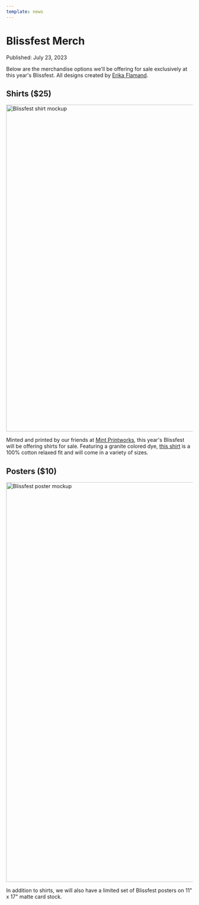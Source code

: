 ```yaml
---
template: news
---
```


# Blissfest Merch

<span class="publish-date">Published: July 23, 2023</span>

Below are the merchandise options we'll be offering for sale exclusively at this year's Blissfest.  All designs created by [Erika Flamand](https://www.behance.net/eflamand2ddb).

## Shirts ($25)

<img
  src="/assets/images/merch/blissfest-shirt-cross-section.webp"
  width="2000"
  height="883"
  alt="Blissfest shirt mockup"
/>

Minted and printed by our friends at [Mint Printworks](https://mintprintworks.com), this year's Blissfest will be offering shirts for sale.  Featuring a granite colored dye, [this shirt](https://www.ssactivewear.com/p/comfort_colors/1717) is a 100% cotton relaxed fit and will come in a variety of sizes.

## Posters ($10)

<img
  src="/assets/images/merch/blissfest-poster-frame-mockup.jpg"
  width="742"
  height="1080"
  loading="lazy"
  alt="Blissfest poster mockup"
/>

In addition to shirts, we will also have a limited set of Blissfest posters on 11" x 17" matte card stock.